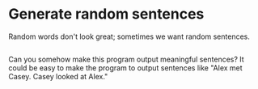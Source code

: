 # Generate random sentences

Random words don't look great; sometimes we want random sentences.

<img>

Can you somehow make this program output meaningful sentences? It could be 
easy to make the program to output sentences like "Alex met Casey. Casey looked at Alex."
